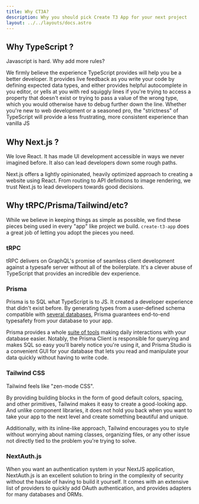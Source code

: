 ```yaml
---
title: Why CT3A?
description: Why you should pick Create T3 App for your next project
layout: ../../layouts/docs.astro
---
```


## Why TypeScript ?

Javascript is hard. Why add more rules?

We firmly believe the experience TypeScript provides will help you be a better developer. It provides live feedback as you write your code by defining expected data types, and either provides helpful autocomplete in you editor, or yells at you with red squiggly lines if you're trying to access a property that doesn't exist or trying to pass a value of the wrong type, which you would otherwise have to debug further down the line. Whether you're new to web development or a seasoned pro, the "strictness" of TypeScript will provide a less frustrating, more consistent experience than vanilla JS

## Why Next.js ?

We love React. It has made UI development accessible in ways we never imagined before. It also can lead developers down some rough paths.

Next.js offers a lightly opinionated, heavily optimized approach to creating a website using React. From routing to API definitions to image rendering, we trust Next.js to lead developers towards good decisions.

## Why tRPC/Prisma/Tailwind/etc?

While we believe in keeping things as simple as possible, we find these pieces being used in every "app" like project we build. `create-t3-app` does a great job of letting you adopt the pieces you need.

### tRPC

tRPC delivers on GraphQL's promise of seamless client development against a typesafe server without all of the boilerplate. It's a clever abuse of TypeScript that provides an incredible dev experience.

### Prisma

Prisma is to SQL what TypeScript is to JS. It created a developer experience that didn't exist before. By generating types from a user-defined schema compatible with [several databases](https://www.prisma.io/docs/concepts/database-connectors), Prisma guarantees end-to-end typesafety from your database to your app.

Prisma provides a whole [suite of tools](https://www.prisma.io/docs/concepts/overview/should-you-use-prisma#-you-want-a-tool-that-holistically-covers-your-database-workflows) making daily interactions with your database easier. Notably, the Prisma Client is responsible for querying and makes SQL so easy you'll barely notice you're using it, and Prisma Studio is a convenient GUI for your database that lets you read and manipulate your data quickly without having to write code.

### Tailwind CSS

Tailwind feels like "zen-mode CSS".

By providing building blocks in the form of good default colors, spacing, and other primitives, Tailwind makes it easy to create a good-looking app. And unlike component libraries, it does not hold you back when you want to take your app to the next level and create something beautiful and unique.

Additionally, with its inline-like approach, Tailwind encourages you to style without worrying about naming classes, organizing files, or any other issue not directly tied to the problem you're trying to solve.

### NextAuth.js

When you want an authentication system in your NextJS application, NextAuth.js is an excellent solution to bring in the complexity of security without the hassle of having to build it yourself. It comes with an extensive list of providers to quickly add OAuth authentication, and provides adapters for many databases and ORMs.

